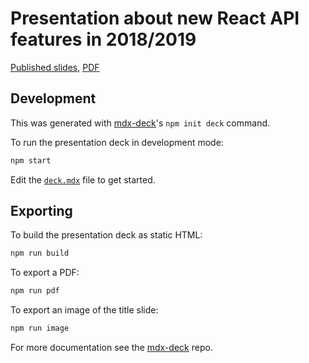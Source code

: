 
# Presentation about new React API features in 2018/2019

[Published slides](https://pavestru.github.io/react-api-2019-slides/), [PDF](https://pavestru.github.io/react-api-2019-slides/react-api-2019-slides.pdf)

## Development

This was generated with [mdx-deck][]'s `npm init deck` command.

To run the presentation deck in development mode:

```sh
npm start
```

Edit the [`deck.mdx`](deck.mdx) file to get started.

## Exporting

To build the presentation deck as static HTML:

```sh
npm run build
```

To export a PDF:

```sh
npm run pdf
```

To export an image of the title slide:

```sh
npm run image
```

For more documentation see the [mdx-deck][] repo.

[mdx-deck]: https://github.com/jxnblk/mdx-deck
